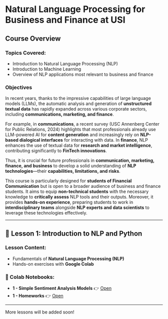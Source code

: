 # **Natural Language Processing for Business and Finance at USI**  

## **Course Overview**  

### **Topics Covered:**  
- Introduction to Natural Language Processing (NLP)  
- Introduction to Machine Learning  
- Overview of NLP applications most relevant to business and finance  

### **Objectives**  
In recent years, thanks to the impressive capabilities of large language models (LLMs), the automatic analysis and generation of **unstructured textual data** has rapidly expanded across various corporate sectors, including **communications, marketing, and finance**.  

For example, in **communications**, a recent survey (USC Annenberg Center for Public Relations, 2024) highlights that most professionals already use LLM-powered AI for **content generation** and increasingly rely on **NLP-based dialogical interfaces** for interacting with data. In **finance**, NLP enhances the use of textual data for **research and market intelligence**, contributing significantly to **FinTech innovations**.  

Thus, it is crucial for future professionals in **communication, marketing, finance, and business** to develop a solid understanding of **NLP technologies**—their **capabilities, limitations, and risks**.  

This course is particularly designed for **students of Financial Communication** but is open to a broader audience of business and finance students. It aims to equip **non-technical students** with the necessary knowledge to **critically assess** NLP tools and their outputs. Moreover, it provides **hands-on experience**, preparing students to work in **interdisciplinary teams** alongside **NLP experts and data scientists** to leverage these technologies effectively.  

---

## **📖 Lesson 1: Introduction to NLP and Python**  

### **Lesson Content:**   
- Fundamentals of **Natural Language Processing (NLP)**   
- Hands-on exercises with **Google Colab** 

### **📂 Colab Notebooks:**  
- **1 - Simple Sentiment Analysis Models** 👉 [Open](https://drive.google.com/file/d/183gSRV7onCxmGkn5jFJB8y7F-eMYTFp0/view?usp=drive_link)  
- **1 - Homeworks** 👉 [Open](https://drive.google.com/file/d/13K0AvKelF_cQ2a46lwde8C37Fjea0gKr/view?usp=drive_link)  

---

More lessons will be added soon!

